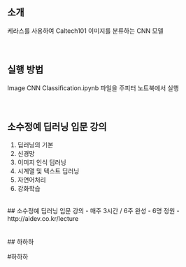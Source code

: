 ## 소개
케라스를 사용하여 Caltech101 이미지를 분류하는 CNN 모델
<br>
<br>
<br>
## 실행 방법
Image CNN Classification.ipynb 파일을 주피터 노트북에서 실행
<br>
<br>
<br>
## 소수정예 딥러닝 입문 강의
1. 딥러닝의 기본
2. 신경망
3. 이미지 인식 딥러닝
4. 시계열 및 텍스트 딥러닝
5. 자연어처리
6. 강화학습
<br>
## 소수정예 딥러닝 입문 강의
- 매주 3시간 / 6주 완성
- 6명 정원
- http://aidev.co.kr/lecture
<br>
<br>
<br>
## 하하하

#하하하

